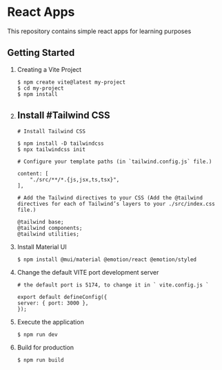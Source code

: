 
# React Apps

This repository contains simple react apps for learning purposes




## Getting Started

1. Creating a Vite Project
    ```
    $ npm create vite@latest my-project
    $ cd my-project
    $ npm install
    ```

2. ## Install #Tailwind CSS
    ```
    # Install Tailwind CSS
    
    $ npm install -D tailwindcss
    $ npx tailwindcss init

    # Configure your template paths (in `tailwind.config.js` file.)

    content: [
        "./src/**/*.{js,jsx,ts,tsx}",
    ],

    # Add the Tailwind directives to your CSS (Add the @tailwind directives for each of Tailwind’s layers to your ./src/index.css file.)
    
    @tailwind base;
    @tailwind components;
    @tailwind utilities;
    ```

3. Install Material UI
    ```
    $ npm install @mui/material @emotion/react @emotion/styled
    ```

4. Change the default VITE port development server
    ```
    # the default port is 5174, to change it in ` vite.config.js `

    export default defineConfig({
    server: { port: 3000 },
    });
    ```

5. Execute the application
    ```
    $ npm run dev
    ```

6. Build for production
    ```
    $ npm run build
    ```
